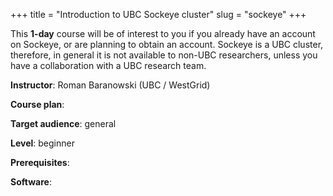 +++
title = "Introduction to UBC Sockeye cluster"
slug = "sockeye"
+++

This **1-day** course will be of interest to you if you already have an account on Sockeye, or are
planning to obtain an account. Sockeye is a UBC cluster, therefore, in general it is not available to
non-UBC researchers, unless you have a collaboration with a UBC research team.

**Instructor**: Roman Baranowski (UBC / WestGrid)

**Course plan**:

**Target audience**: general

**Level**: beginner

**Prerequisites**: 

**Software**:
